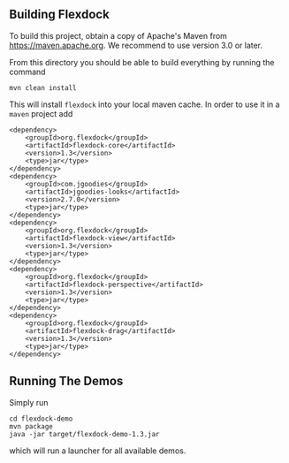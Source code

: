 Building Flexdock
--------------------------

To build this project, obtain a copy of Apache's Maven from
https://maven.apache.org. We recommend to use version 3.0 or later.

From this directory you should be able to build everything by running
the command

    mvn clean install

This will install `flexdock` into your local maven cache. In order to use it in
a `maven` project add

    <dependency>
        <groupId>org.flexdock</groupId>
        <artifactId>flexdock-core</artifactId>
        <version>1.3</version>
        <type>jar</type>
    </dependency>
    <dependency>
        <groupId>com.jgoodies</groupId>
        <artifactId>jgoodies-looks</artifactId>
        <version>2.7.0</version>
        <type>jar</type>
    </dependency>
    <dependency>
        <groupId>org.flexdock</groupId>
        <artifactId>flexdock-view</artifactId>
        <version>1.3</version>
        <type>jar</type>
    </dependency>
    <dependency>
        <groupId>org.flexdock</groupId>
        <artifactId>flexdock-perspective</artifactId>
        <version>1.3</version>
        <type>jar</type>
    </dependency>
    <dependency>
        <groupId>org.flexdock</groupId>
        <artifactId>flexdock-drag</artifactId>
        <version>1.3</version>
        <type>jar</type>
    </dependency>

Running The Demos
--------------------------

Simply run

    cd flexdock-demo
    mvn package
    java -jar target/flexdock-demo-1.3.jar

which will run a launcher for all available demos.
